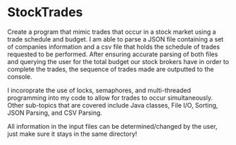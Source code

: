 # StockTrades

Create a program that mimic trades that occur in a stock market using a trade schedule and budget. I am able to parse a JSON file containing a set of companies information and a csv file that holds the schedule of trades requested to be performed. After ensuring accurate parsing of both files and querying the user for the total budget our stock brokers have in order to complete the trades, the sequence of trades made are outputted to the console.

I incoroprate the use of locks, semaphores, and multi-threaded programming into my code to allow for trades to occur simultaneously.
Other sub-topics that are covered include Java classes, File I/O, Sorting, JSON Parsing, and CSV Parsing.

All information in the input files can be determined/changed by the user, just make sure it stays in the same directory!
